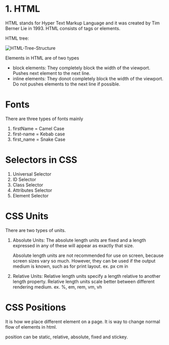# 1. HTML

HTML stands for Hyper Text Markup Language and it was created by Tim Berner Lie in 1993. HTML consists of tags or elements.

HTML tree:

![HTML-Tree-Structure](https://github.com/ApurbaKumarMajumder/CB-Web-Development-Course/assets/65047407/7595680b-5e30-444c-aead-d109a4d7c948)

Elements in HTML are of two types

- block elements: They completely block the width of the viewport. Pushes next element to the next line.
- inline elements: They donot completely block the width of the viewport. Do not pushes elements to the next line if possible.

# Fonts

There are three types of fonts mainly

1. firstName = Camel Case
2. first-name = Kebab case
3. first_name = Snake Case

# Selectors in CSS

1. Universal Selector
2. ID Selector
3. Class Selector
4. Attributes Selector
5. Element Selector

# CSS Units

There are two types of units.

1. Absolute Units: The absolute length units are fixed and a length expressed in any of these will appear as exactly that size.

    Absolute length units are not recommended for use on screen, because screen sizes vary so much. However, they can be used if the output medium is known, such as for print layout. ex. px cm in

2. Relative Units: Relative length units specify a length relative to another length property. Relative length units scale better between different rendering medium.
    ex. %, em, rem, vm, vh

# CSS Positions

It is how we place different element on a page. It is way to change normal flow of elements in html.

position can be static, relative, absolute, fixed and stickey.